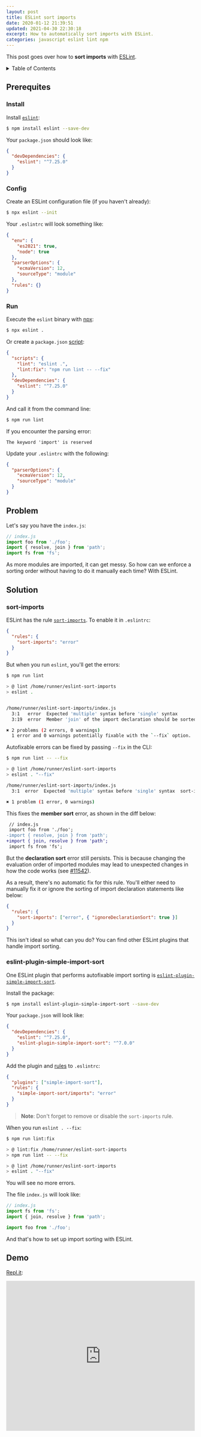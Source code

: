 ```yaml
---
layout: post
title: ESLint sort imports
date: 2020-01-12 21:39:51
updated: 2021-04-30 22:30:18
excerpt: How to automatically sort imports with ESLint.
categories: javascript eslint lint npm
---
```


This post goes over how to **sort imports** with [ESLint](https://eslint.org/).

<p>
<details markdown="1">
<summary>Table of Contents</summary>

- [Prerequites](#prerequites)
  - [Install](#install)
  - [Config](#config)
  - [Run](#run)
- [Problem](#problem)
- [Solution](#solution)
  - [sort-imports](#sort-imports)
  - [eslint-plugin-simple-import-sort](#eslint-plugin-simple-import-sort)
- [Demo](#demo)

</details>
</p>

## Prerequites

### Install

Install [`eslint`](https://www.npmjs.com/package/eslint):

```sh
$ npm install eslint --save-dev
```

Your `package.json` should look like:

```json
{
  "devDependencies": {
    "eslint": "^7.25.0"
  }
}
```

### Config

Create an ESLint configuration file (if you haven't already):

```sh
$ npx eslint --init
```

Your `.eslintrc` will look something like:

```json
{
  "env": {
    "es2021": true,
    "node": true
  },
  "parserOptions": {
    "ecmaVersion": 12,
    "sourceType": "module"
  },
  "rules": {}
}
```

### Run

Execute the `eslint` binary with [npx](https://www.npmjs.com/package/npx):

```sh
$ npx eslint .
```

Or create a `package.json` [script](https://docs.npmjs.com/cli/run-script):

```json
{
  "scripts": {
    "lint": "eslint .",
    "lint:fix": "npm run lint -- --fix"
  },
  "devDependencies": {
    "eslint": "^7.25.0"
  }
}
```

And call it from the command line:

```sh
$ npm run lint
```

If you encounter the parsing error:

```
The keyword 'import' is reserved
```

Update your `.eslintrc` with the following:

```json
{
  "parserOptions": {
    "ecmaVersion": 12,
    "sourceType": "module"
  }
}
```

## Problem

Let's say you have the `index.js`:

```js
// index.js
import foo from './foo';
import { resolve, join } from 'path';
import fs from 'fs';
```

As more modules are imported, it can get messy. So how can we enforce a sorting order without having to do it manually each time? With ESLint.

## Solution

### sort-imports

ESLint has the rule [`sort-imports`](https://eslint.org/docs/rules/sort-imports). To enable it in `.eslintrc`:

```json
{
  "rules": {
    "sort-imports": "error"
  }
}
```

But when you run `eslint`, you'll get the errors:

```sh
$ npm run lint

> @ lint /home/runner/eslint-sort-imports
> eslint .


/home/runner/eslint-sort-imports/index.js
  3:1   error  Expected 'multiple' syntax before 'single' syntax                        sort-imports
  3:19  error  Member 'join' of the import declaration should be sorted alphabetically  sort-imports

✖ 2 problems (2 errors, 0 warnings)
  1 error and 0 warnings potentially fixable with the `--fix` option.
```

Autofixable errors can be fixed by passing `--fix` in the CLI:

```sh
$ npm run lint -- --fix

> @ lint /home/runner/eslint-sort-imports
> eslint . "--fix"

/home/runner/eslint-sort-imports/index.js
  3:1  error  Expected 'multiple' syntax before 'single' syntax  sort-imports

✖ 1 problem (1 error, 0 warnings)
```

This fixes the **member sort** error, as shown in the diff below:

```diff
 // index.js
 import foo from './foo';
-import { resolve, join } from 'path';
+import { join, resolve } from 'path';
 import fs from 'fs';
```

But the **declaration sort** error still persists. This is because changing the evaluation order of imported modules may lead to unexpected changes in how the code works (see [#11542](https://github.com/eslint/eslint/issues/11542)).

As a result, there's no automatic fix for this rule. You'll either need to manually fix it or ignore the sorting of import declaration statements like below:

```json
{
  "rules": {
    "sort-imports": ["error", { "ignoreDeclarationSort": true }]
  }
}
```

This isn't ideal so what can you do? You can find other ESLint plugins that handle import sorting.

### eslint-plugin-simple-import-sort

One ESLint plugin that performs autofixable import sorting is [`eslint-plugin-simple-import-sort`](https://www.npmjs.com/package/eslint-plugin-simple-import-sort).

Install the package:

```sh
$ npm install eslint-plugin-simple-import-sort --save-dev
```

Your `package.json` will look like:

```json
{
  "devDependencies": {
    "eslint": "^7.25.0",
    "eslint-plugin-simple-import-sort": "^7.0.0"
  }
}
```

Add the plugin and [rules](https://github.com/lydell/eslint-plugin-simple-import-sort#usage) to `.eslintrc`:

```json
{
  "plugins": ["simple-import-sort"],
  "rules": {
    "simple-import-sort/imports": "error"
  }
}
```

> **Note**: Don't forget to remove or disable the `sort-imports` rule.

When you run `eslint . --fix`:

```sh
$ npm run lint:fix

> @ lint:fix /home/runner/eslint-sort-imports
> npm run lint -- --fix

> @ lint /home/runner/eslint-sort-imports
> eslint . "--fix"
```

You will see no more errors.

The file `index.js` will look like:

```js
// index.js
import fs from 'fs';
import { join, resolve } from 'path';

import foo from './foo';
```

And that's how to set up import sorting with ESLint.

## Demo

[Repl.it](https://replit.com/@remarkablemark/eslint-sort-imports):

<iframe height="400px" width="100%" src="https://repl.it/@remarkablemark/eslint-sort-imports?lite=true" scrolling="no" frameborder="no" allowtransparency="true" allowfullscreen="true" sandbox="allow-forms allow-pointer-lock allow-popups allow-same-origin allow-scripts allow-modals"></iframe>

